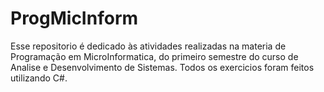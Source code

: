 # ProgMicInform

Esse repositorio é dedicado às atividades realizadas na materia de Programação em MicroInformatica, do primeiro semestre do curso de Analise e Desenvolvimento de Sistemas. Todos os exercicios foram feitos utilizando C#.
